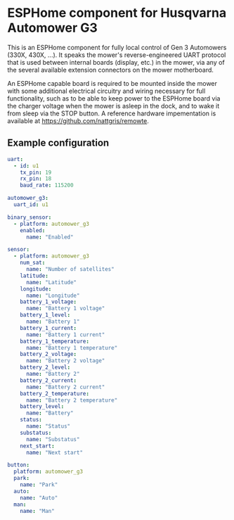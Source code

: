 # ESPHome component for Husqvarna Automower G3

This is an ESPHome component for fully local control of Gen 3 Automowers
(330X, 430X, ...). It speaks the mower's reverse-engineered UART protocol
that is used between internal boards (display, etc.) in the mower, via any
of the several available extension connectors on the mower motherboard.

An ESPHome capable board is required to be mounted inside the mower with
some additional electrical circuitry and wiring necessary for full
functionality, such as to be able to keep power to the ESPHome board via
the charger voltage when the mower is asleep in the dock, and to wake it
from sleep via the STOP button. A reference hardware impementation is
available at https://github.com/nattgris/remowte.

## Example configuration

``` yaml
uart:
  - id: u1
    tx_pin: 19
    rx_pin: 18
    baud_rate: 115200

automower_g3:
  uart_id: u1

binary_sensor:
  - platform: automower_g3
    enabled:
      name: "Enabled"

sensor:
  - platform: automower_g3
    num_sat:
      name: "Number of satellites"
    latitude:
      name: "Latitude"
    longitude:
      name: "Longitude"
    battery_1_voltage:
      name: "Battery 1 voltage"
    battery_1_level:
      name: "Battery 1"
    battery_1_current:
      name: "Battery 1 current"
    battery_1_temperature:
      name: "Battery 1 temperature"
    battery_2_voltage:
      name: "Battery 2 voltage"
    battery_2_level:
      name: "Battery 2"
    battery_2_current:
      name: "Battery 2 current"
    battery_2_temperature:
      name: "Battery 2 temperature"
    battery_level:
      name: "Battery"
    status:
      name: "Status"
    substatus:
      name: "Substatus"
    next_start:
      name: "Next start"

button:
  platform: automower_g3
  park:
    name: "Park"
  auto:
    name: "Auto"
  man:
    name: "Man"
```
